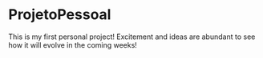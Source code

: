 # ProjetoPessoal

This is my first personal project! Excitement and ideas are abundant to see how it will evolve in the coming weeks!
